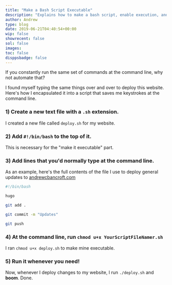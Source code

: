 ```yaml
---
title: "Make a Bash Script Executable"
description: "Explains how to make a bash script, enable execution, and run it at the command line."
author: Andrew
type: blog
date: 2019-06-21T04:40:54+00:00
wip: false
showrecent: false
sol: false
images:
toc: false
disppsbadge: false
---
```


If you constantly run the same set of commands at the command line, why not automate that?

I found myself typing the same things over and over to deploy this website.  Here's how I encapsulated it into a script that saves me keystrokes at the command line.

### 1) Create a new text file with a `.sh` extension.

I created a new file called `deploy.sh` for my website.

### 2) Add `#!/bin/bash` to the top of it.

This is necessary for the "make it executable" part.

### 3) Add lines that you'd normally type at the command line.

As an example, here's the full contents of the file I use to deploy general updates to [andrewcbancroft.com](https://www.andrewcbancroft.com)


```bash
#!/bin/bash

hugo

git add .

git commit -m "Updates"

git push
```

### 4) At the command line, run `chmod u+x YourScriptFileNamer.sh`

I ran `chmod u+x deploy.sh` to make mine executable.

### 5) Run it whenever you need!

Now, whenever I deploy changes to my website, I run `./deploy.sh` and **boom**.  Done.